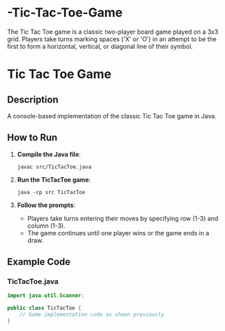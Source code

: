 # -Tic-Tac-Toe-Game
The Tic Tac Toe game is a classic two-player board game played on a 3x3 grid. Players take turns marking spaces ('X' or 'O') in an attempt to be the first to form a horizontal, vertical, or diagonal line of their symbol.
# Tic Tac Toe Game

## Description

A console-based implementation of the classic Tic Tac Toe game in Java.

## How to Run

1. **Compile the Java file**:
    ```
    javac src/TicTacToe.java
    ```

2. **Run the TicTacToe game**:
    ```
    java -cp src TicTacToe
    ```

3. **Follow the prompts**:
    - Players take turns entering their moves by specifying row (1-3) and column (1-3).
    - The game continues until one player wins or the game ends in a draw.

## Example Code

### TicTacToe.java

```java
import java.util.Scanner;

public class TicTacToe {
    // Game implementation code as shown previously
}
